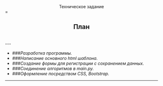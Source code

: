 <center>Техническое задание</center>
=
<h2><center>План</center></h2>
<br>
---

- ###<i>Разработка программы.
- ###Написание основного html шаблона.
- ###Создание формы для регистрации с сохранением данных.
- ###Соединение алгоритмов в main.py.
- ###Оформление посредством CSS, Bootstrap.</i>
---

